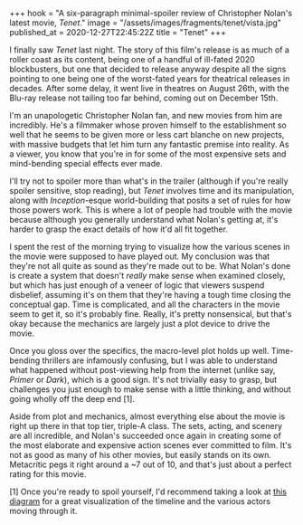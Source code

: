 +++
hook = "A six-paragraph minimal-spoiler review of Christopher Nolan's latest movie, _Tenet_."
image = "/assets/images/fragments/tenet/vista.jpg"
published_at = 2020-12-27T22:45:22Z
title = "Tenet"
+++

I finally saw _Tenet_ last night. The story of this film's release is as much of a roller coast as its content, being one of a handful of ill-fated 2020 blockbusters, but one that decided to release anyway despite all the signs pointing to one being one of the worst-fated years for theatrical releases in decades. After some delay, it went live in theatres on August 26th, with the Blu-ray release not tailing too far behind, coming out on December 15th.

I'm an unapologetic Christopher Nolan fan, and new movies from him are incredibly. He's a filmmaker whose proven himself to the establishment so well that he seems to be given more or less cart blanche on new projects, with massive budgets that let him turn any fantastic premise into reality. As a viewer, you know that you're in for some of the most expensive sets and mind-bending special effects ever made.

I'll try not to spoiler more than what's in the trailer (although if you're really spoiler sensitive, stop reading), but _Tenet_ involves time and its manipulation, along with _Inception_-esque world-building that posits a set of rules for how those powers work. This is where a lot of people had trouble with the movie because although you generally understand what Nolan's getting at, it's harder to grasp the exact details of how it'd all fit together.

I spent the rest of the morning trying to visualize how the various scenes in the movie were supposed to have played out. My conclusion was that they're not all quite as sound as they're made out to be. What Nolan's done is create a system that doesn't _really_ make sense when examined closely, but which has just enough of a veneer of logic that viewers suspend disbelief, assuming it's on them that they're having a tough time closing the conceptual gap. Time is complicated, and all the characters in the movie seem to get it, so it's probably fine. Really, it's pretty nonsensical, but that's okay because the mechanics are largely just a plot device to drive the movie.

Once you gloss over the specifics, the macro-level plot holds up well. Time-bending thrillers are infamously confusing, but I was able to understand what happened without post-viewing help from the internet (unlike say, _Primer_ or _Dark_), which is a good sign. It's not trivially easy to grasp, but challenges you just enough to make sense with a little thinking, and without going wholly off the deep end [1].

Aside from plot and mechanics, almost everything else about the movie is right up there in that top tier, triple-A class. The sets, acting, and scenery are all incredible, and Nolan's succeeded once again in creating some of the most elaborate and expensive action scenes ever committed to film. It's not as good as many of his other movies, but easily stands on its own. Metacritic pegs it right around a ~7 out of 10, and that's just about a perfect rating for this movie.

[1] Once you're ready to spoil yourself, I'd recommend taking a look at [this diagram](https://www.reddit.com/r/tenet/comments/il97xs/spoilers_tenet_timelines_diagram_with_relative/) for a great visualization of the timeline and the various actors moving through it.
